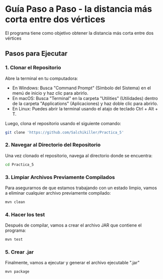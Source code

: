 # Guía Paso a Paso - la distancia más corta entre dos vértices

El programa tiene como objetivo obtener la distancia más corta entre dos vértices 


## Pasos para Ejecutar

### 1. Clonar el Repositorio

Abre la terminal en tu computadora:

- En Windows: Busca "Command Prompt" (Símbolo del Sistema) en el menú de inicio y haz clic para abrirlo.
- En macOS: Busca "Terminal" en la carpeta "Utilities" (Utilidades) dentro de la carpeta "Applications" (Aplicaciones) y haz doble clic para abrirlo.
- En Linux: Puedes abrir la terminal usando el atajo de teclado Ctrl + Alt + T.

Luego, clona el repositorio usando el siguiente comando:

```bash
git clone 'https://github.com/Salchikiller/Practica_5'
```



### 2. Navegar al Directorio del Repositorio

Una vez clonado el repositorio, navega al directorio donde se encuentra:

```bash
cd Practica_5
```

### 3. Limpiar Archivos Previamente Compilados

Para asegurarnos de que estamos trabajando con un estado limpio, vamos a eliminar cualquier archivo previamente compilado:

```bash
mvn clean
```



### 4. Hacer los test 
Después de compilar, vamos a crear el archivo JAR que contiene el programa:

```bash
mvn test 
```

### 5. Crear .jar

Finalmente, vamos a ejecutar y generar el archivo ejecutable ".jar"

```bash
mvn package
```
 